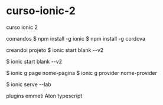 # curso-ionic-2
curso ionic 2

comandos
$ npm install -g ionic
$ npm install -g cordova

creandoi projeto
$ ionic start blank --v2

$ ionic start blank --v2

$ ionic g page nome-pagina
$ ionic g provider nome-provider

$ ionic serve --lab

plugins 
emmeti
Aton typescript
